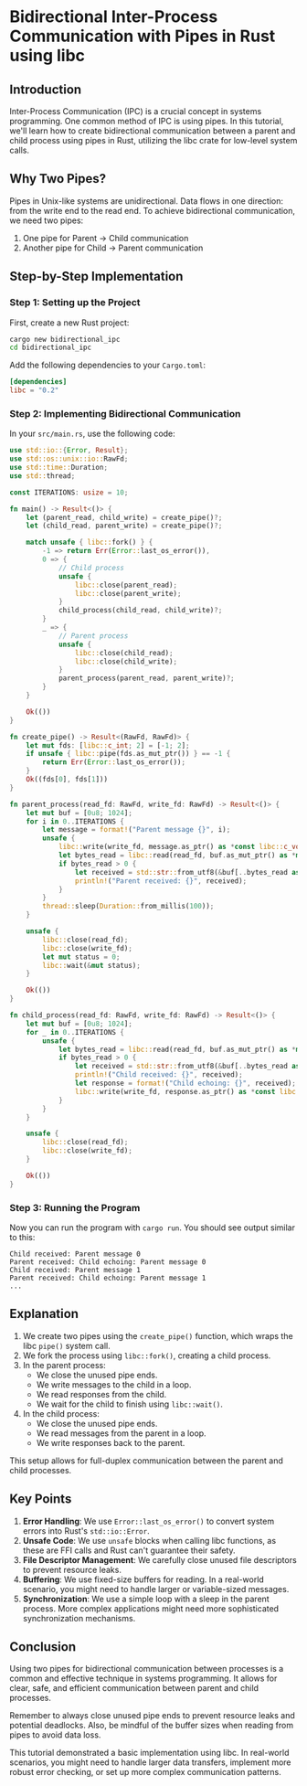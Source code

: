 # Bidirectional Inter-Process Communication with Pipes in Rust using libc

## Introduction

Inter-Process Communication (IPC) is a crucial concept in systems programming. One common method of IPC is using pipes. In this tutorial, we'll learn how to create bidirectional communication between a parent and child process using pipes in Rust, utilizing the libc crate for low-level system calls.

## Why Two Pipes?

Pipes in Unix-like systems are unidirectional. Data flows in one direction: from the write end to the read end. To achieve bidirectional communication, we need two pipes:

1. One pipe for Parent -> Child communication
2. Another pipe for Child -> Parent communication

## Step-by-Step Implementation

### Step 1: Setting up the Project

First, create a new Rust project:

```bash
cargo new bidirectional_ipc
cd bidirectional_ipc
```

Add the following dependencies to your `Cargo.toml`:

```toml
[dependencies]
libc = "0.2"
```

### Step 2: Implementing Bidirectional Communication

In your `src/main.rs`, use the following code:

```rust
use std::io::{Error, Result};
use std::os::unix::io::RawFd;
use std::time::Duration;
use std::thread;

const ITERATIONS: usize = 10;

fn main() -> Result<()> {
    let (parent_read, child_write) = create_pipe()?;
    let (child_read, parent_write) = create_pipe()?;

    match unsafe { libc::fork() } {
        -1 => return Err(Error::last_os_error()),
        0 => {
            // Child process
            unsafe {
                libc::close(parent_read);
                libc::close(parent_write);
            }
            child_process(child_read, child_write)?;
        }
        _ => {
            // Parent process
            unsafe {
                libc::close(child_read);
                libc::close(child_write);
            }
            parent_process(parent_read, parent_write)?;
        }
    }

    Ok(())
}

fn create_pipe() -> Result<(RawFd, RawFd)> {
    let mut fds: [libc::c_int; 2] = [-1; 2];
    if unsafe { libc::pipe(fds.as_mut_ptr()) } == -1 {
        return Err(Error::last_os_error());
    }
    Ok((fds[0], fds[1]))
}

fn parent_process(read_fd: RawFd, write_fd: RawFd) -> Result<()> {
    let mut buf = [0u8; 1024];
    for i in 0..ITERATIONS {
        let message = format!("Parent message {}", i);
        unsafe {
            libc::write(write_fd, message.as_ptr() as *const libc::c_void, message.len());
            let bytes_read = libc::read(read_fd, buf.as_mut_ptr() as *mut libc::c_void, buf.len());
            if bytes_read > 0 {
                let received = std::str::from_utf8(&buf[..bytes_read as usize]).unwrap();
                println!("Parent received: {}", received);
            }
        }
        thread::sleep(Duration::from_millis(100));
    }

    unsafe {
        libc::close(read_fd);
        libc::close(write_fd);
        let mut status = 0;
        libc::wait(&mut status);
    }

    Ok(())
}

fn child_process(read_fd: RawFd, write_fd: RawFd) -> Result<()> {
    let mut buf = [0u8; 1024];
    for _ in 0..ITERATIONS {
        unsafe {
            let bytes_read = libc::read(read_fd, buf.as_mut_ptr() as *mut libc::c_void, buf.len());
            if bytes_read > 0 {
                let received = std::str::from_utf8(&buf[..bytes_read as usize]).unwrap();
                println!("Child received: {}", received);
                let response = format!("Child echoing: {}", received);
                libc::write(write_fd, response.as_ptr() as *const libc::c_void, response.len());
            }
        }
    }

    unsafe {
        libc::close(read_fd);
        libc::close(write_fd);
    }

    Ok(())
}
```

### Step 3: Running the Program

Now you can run the program with `cargo run`. You should see output similar to this:

```
Child received: Parent message 0
Parent received: Child echoing: Parent message 0
Child received: Parent message 1
Parent received: Child echoing: Parent message 1
...
```

## Explanation

1. We create two pipes using the `create_pipe()` function, which wraps the libc `pipe()` system call.
2. We fork the process using `libc::fork()`, creating a child process.
3. In the parent process:
   - We close the unused pipe ends.
   - We write messages to the child in a loop.
   - We read responses from the child.
   - We wait for the child to finish using `libc::wait()`.
4. In the child process:
   - We close the unused pipe ends.
   - We read messages from the parent in a loop.
   - We write responses back to the parent.

This setup allows for full-duplex communication between the parent and child processes.

## Key Points

1. **Error Handling**: We use `Error::last_os_error()` to convert system errors into Rust's `std::io::Error`.
2. **Unsafe Code**: We use `unsafe` blocks when calling libc functions, as these are FFI calls and Rust can't guarantee their safety.
3. **File Descriptor Management**: We carefully close unused file descriptors to prevent resource leaks.
4. **Buffering**: We use fixed-size buffers for reading. In a real-world scenario, you might need to handle larger or variable-sized messages.
5. **Synchronization**: We use a simple loop with a sleep in the parent process. More complex applications might need more sophisticated synchronization mechanisms.

## Conclusion

Using two pipes for bidirectional communication between processes is a common and effective technique in systems programming. It allows for clear, safe, and efficient communication between parent and child processes.

Remember to always close unused pipe ends to prevent resource leaks and potential deadlocks. Also, be mindful of the buffer sizes when reading from pipes to avoid data loss.

This tutorial demonstrated a basic implementation using libc. In real-world scenarios, you might need to handle larger data transfers, implement more robust error checking, or set up more complex communication patterns.
